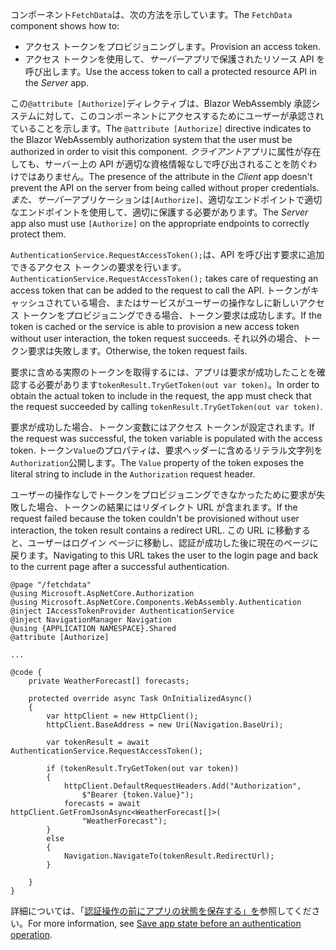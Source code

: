 <span data-ttu-id="f92e3-101">コンポーネント`FetchData`は、次の方法を示しています。</span><span class="sxs-lookup"><span data-stu-id="f92e3-101">The `FetchData` component shows how to:</span></span>

* <span data-ttu-id="f92e3-102">アクセス トークンをプロビジョニングします。</span><span class="sxs-lookup"><span data-stu-id="f92e3-102">Provision an access token.</span></span>
* <span data-ttu-id="f92e3-103">アクセス トークンを使用して、*サーバー*アプリで保護されたリソース API を呼び出します。</span><span class="sxs-lookup"><span data-stu-id="f92e3-103">Use the access token to call a protected resource API in the *Server* app.</span></span>

<span data-ttu-id="f92e3-104">この`@attribute [Authorize]`ディレクティブは、Blazor WebAssembly 承認システムに対して、このコンポーネントにアクセスするためにユーザーが承認されていることを示します。</span><span class="sxs-lookup"><span data-stu-id="f92e3-104">The `@attribute [Authorize]` directive indicates to the Blazor WebAssembly authorization system that the user must be authorized in order to visit this component.</span></span> <span data-ttu-id="f92e3-105">*クライアント*アプリに属性が存在しても、サーバー上の API が適切な資格情報なしで呼び出されることを防ぐわけではありません。</span><span class="sxs-lookup"><span data-stu-id="f92e3-105">The presence of the attribute in the *Client* app doesn't prevent the API on the server from being called without proper credentials.</span></span> <span data-ttu-id="f92e3-106">*また、サーバー*アプリケーションは`[Authorize]`、適切なエンドポイントで適切なエンドポイントを使用して、適切に保護する必要があります。</span><span class="sxs-lookup"><span data-stu-id="f92e3-106">The *Server* app also must use `[Authorize]` on the appropriate endpoints to correctly protect them.</span></span>

<span data-ttu-id="f92e3-107">`AuthenticationService.RequestAccessToken();`は、API を呼び出す要求に追加できるアクセス トークンの要求を行います。</span><span class="sxs-lookup"><span data-stu-id="f92e3-107">`AuthenticationService.RequestAccessToken();` takes care of requesting an access token that can be added to the request to call the API.</span></span> <span data-ttu-id="f92e3-108">トークンがキャッシュされている場合、またはサービスがユーザーの操作なしに新しいアクセス トークンをプロビジョニングできる場合、トークン要求は成功します。</span><span class="sxs-lookup"><span data-stu-id="f92e3-108">If the token is cached or the service is able to provision a new access token without user interaction, the token request succeeds.</span></span> <span data-ttu-id="f92e3-109">それ以外の場合、トークン要求は失敗します。</span><span class="sxs-lookup"><span data-stu-id="f92e3-109">Otherwise, the token request fails.</span></span>

<span data-ttu-id="f92e3-110">要求に含める実際のトークンを取得するには、アプリは要求が成功したことを確認する必要があります`tokenResult.TryGetToken(out var token)`。</span><span class="sxs-lookup"><span data-stu-id="f92e3-110">In order to obtain the actual token to include in the request, the app must check that the request succeeded by calling `tokenResult.TryGetToken(out var token)`.</span></span> 

<span data-ttu-id="f92e3-111">要求が成功した場合、トークン変数にはアクセス トークンが設定されます。</span><span class="sxs-lookup"><span data-stu-id="f92e3-111">If the request was successful, the token variable is populated with the access token.</span></span> <span data-ttu-id="f92e3-112">トークン`Value`のプロパティは、要求ヘッダーに含めるリテラル文字列を`Authorization`公開します。</span><span class="sxs-lookup"><span data-stu-id="f92e3-112">The `Value` property of the token exposes the literal string to include in the `Authorization` request header.</span></span>

<span data-ttu-id="f92e3-113">ユーザーの操作なしでトークンをプロビジョニングできなかったために要求が失敗した場合、トークンの結果にはリダイレクト URL が含まれます。</span><span class="sxs-lookup"><span data-stu-id="f92e3-113">If the request failed because the token couldn't be provisioned without user interaction, the token result contains a redirect URL.</span></span> <span data-ttu-id="f92e3-114">この URL に移動すると、ユーザーはログイン ページに移動し、認証が成功した後に現在のページに戻ります。</span><span class="sxs-lookup"><span data-stu-id="f92e3-114">Navigating to this URL takes the user to the login page and back to the current page after a successful authentication.</span></span>

```razor
@page "/fetchdata"
@using Microsoft.AspNetCore.Authorization
@using Microsoft.AspNetCore.Components.WebAssembly.Authentication
@inject IAccessTokenProvider AuthenticationService
@inject NavigationManager Navigation
@using {APPLICATION NAMESPACE}.Shared
@attribute [Authorize]

...

@code {
    private WeatherForecast[] forecasts;

    protected override async Task OnInitializedAsync()
    {
        var httpClient = new HttpClient();
        httpClient.BaseAddress = new Uri(Navigation.BaseUri);

        var tokenResult = await AuthenticationService.RequestAccessToken();

        if (tokenResult.TryGetToken(out var token))
        {
            httpClient.DefaultRequestHeaders.Add("Authorization", 
                $"Bearer {token.Value}");
            forecasts = await httpClient.GetFromJsonAsync<WeatherForecast[]>(
                "WeatherForecast");
        }
        else
        {
            Navigation.NavigateTo(tokenResult.RedirectUrl);
        }

    }
}
```

<span data-ttu-id="f92e3-115">詳細については、「[認証操作の前にアプリの状態を保存する」を](xref:security/blazor/webassembly/additional-scenarios#save-app-state-before-an-authentication-operation)参照してください。</span><span class="sxs-lookup"><span data-stu-id="f92e3-115">For more information, see [Save app state before an authentication operation](xref:security/blazor/webassembly/additional-scenarios#save-app-state-before-an-authentication-operation).</span></span>
